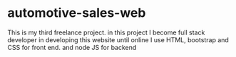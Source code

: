 # automotive-sales-web

This is my third freelance project. in this project I become full stack developer in developing this website until online
I use HTML, bootstrap and CSS for front end. and node JS for backend
